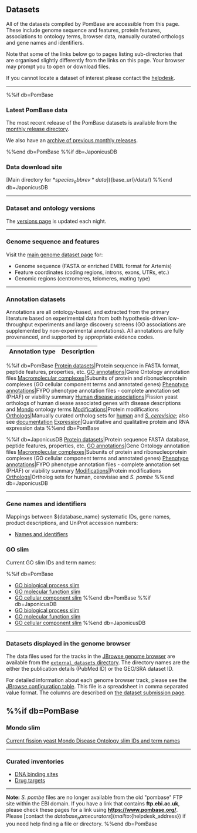 ## Datasets

All of the datasets compiled by PomBase are accessible from this page.
These include genome sequence and features, protein features,
associations to ontology terms, browser data, manually curated
orthologs and gene names and identifiers.


Note that some of the links below go to pages listing sub-directories
that are organised slightly differently from the links on this
page. Your browser may prompt you to open or download files.

If you cannot locate a dataset of interest please contact the
[helpdesk](mailto:${helpdesk_address}).

-------

%%if db=PomBase
### Latest PomBase data
The most recent release of the PomBase datasets is available from the
[monthly release directory](/latest_release).

We also have an [archive of previous monthly releases](/monthly_releases/).

%%end db=PomBase
%%if db=JaponicusDB
### Data download site
[Main directory for *${species_abbrev}* data](${base_url}/data/)
%%end db=JaponicusDB


-------

### Dataset and ontology versions

The [versions page](/internal-details) is updated each night.

-------

### Genome sequence and features

Visit the [main genome dataset page](/downloads/genome-datasets) for:

-  Genome sequence (FASTA or enriched EMBL format for Artemis)
-  Feature coordinates (coding regions, introns, exons, UTRs, etc.)
-  Genomic regions (centromeres, telomeres, mating type)

-------

### Annotation datasets ###

Annotations are all ontology-based, and extracted from the primary
literature based on experimental data from both hypothesis-driven
low-throughput experiments and large discovery screens (GO
associations are supplemented by non-experimental annotations).  All
annotations are fully provenanced, and supported by appropriate
evidence codes.

Annotation type|Description
---------------|-----------
%%if db=PomBase
[Protein datasets](/downloads/protein-datasets)|Protein sequence in FASTA format, peptide features, properties, etc.
[GO annotations](/downloads/go-annotations/)|Gene Ontology annotation files
[Macromolecular complexes](/latest_release/macromolecular_complexes/)|Subunits of protein and ribonucleoprotein complexes (GO cellular component terms and annotated genes)
[Phenotype annotations](/downloads/phenotype-annotations/)|FYPO phenotype annotation files - complete annotation set (PHAF) or viability summary
[Human disease associations](/latest_release/human_disease_annotation/)|Fission yeast orthologs of human disease associated genes with disease descriptions and [Mondo](https://mondo.monarchinitiative.org/) ontology terms
[Modifications](/downloads/modifications)|Protein modifications
[Orthologs](/latest_release/curated_orthologs/)|Manually curated ortholog sets for [human](/faq/how-can-i-find-s.-pombe-ortholog-s-human-gene) and [*S. cerevisiae*](faq/how-can-i-search-s.-cerevisiae-ortholog-s-homolog-s-s.-pombe-gene); also see [documentation](/documentation/orthologs) 
[Expression](/latest_release/gene_expression/)|Quantitative and qualitative protein and RNA expression data
%%end db=PomBase

%%if db=JaponicusDB
[Protein datasets](/downloads/protein-datasets)|Protein sequence FASTA database, peptide features, properties, etc.
[GO annotations](/downloads/go-annotations)|Gene Ontology annotation files
[Macromolecular complexes](/data/annotations/Gene_ontology/GO_complexes/)|Subunits of protein and ribonucleoprotein complexes (GO cellular component terms and annotated genes)
[Phenotype annotations](/downloads/phenotype-annotations)|FYPO phenotype annotation files - complete annotation set (PHAF) or viability summary
[Modifications](/downloads/modifications)|Protein modifications
[Orthologs](/data/orthologs/)|Ortholog sets for human, cerevisiae and *S. pombe*
%%end db=JaponicusDB

-------

### Gene names and identifiers

Mappings between ${database_name} systematic IDs, gene names, product
descriptions, and UniProt accession numbers:

  - [Names and identifiers](downloads/names-and-identifiers)

### GO slim

Current GO slim IDs and term names:

%%if db=PomBase
 - [GO biological process slim](/latest_release/gene_ontology/bp_go_slim_terms.tsv)
 - [GO molecular function slim](/latest_release/gene_ontology/mf_go_slim_terms.tsv)
 - [GO cellular component slim](/latest_release/gene_ontology/cc_go_slim_terms.tsv)
%%end db=PomBase
%%if db=JaponicusDB
 - [GO biological process slim](${base_url}/data/releases/latest/misc/bp_goslim_${species}_ids_and_names.tsv)
 - [GO molecular function slim](${base_url}/data/releases/latest/misc/mf_goslim_${species}_ids_and_names.tsv)
 - [GO cellular component slim](${base_url}/data/releases/latest/misc/cc_goslim_${species}_ids_and_names.tsv)
%%end db=JaponicusDB

-------

### Datasets displayed in the genome browser

The data files used for the tracks in the [JBrowse genome browser](/documentation/JBrowse_quick_start)
are available from the [`external_datasets` directory](${base_url}/data/external_datasets/).
The directory names are the either the publication details (PubMed ID) or the
GEO/SRA dataset ID.

For detailed information about each genome browser track, please see the
[JBrowse configuration table](https://github.com/pombase/pombase-config/raw/master/website/jbrowse_track_metadata.csv).
This file is a spreadsheet in comma separated value format.  The
columns are described on [the dataset submission page](/documentation/data-submission-form-for-HTP-sequence-linked-data).


%%if db=PomBase
-------

### Mondo slim
[Current fission yeast Mondo Disease Ontology slim IDs and term names](/latest_release/human_disease_annotation/pombe_mondo_disease_slim_terms.tsv)

-------

### Curated inventories

-   [DNA binding sites](/browse-curation/dna-binding-sites.md)
-   [Drug targets](/browse-curation/drugs-known-pombe-targets.md)

-------
  **Note:** *S. pombe* files are no longer available from the old
  "pombase" FTP site within the EBI domain. If you have a link that
  contains **ftp.ebi.ac.uk**, please check these pages for a link
  using **https://www.pombase.org/**. Please [contact the ${database_name}
  curators](mailto:${helpdesk_address}) if you need help finding a
  file or directory.
%%end db=PomBase

